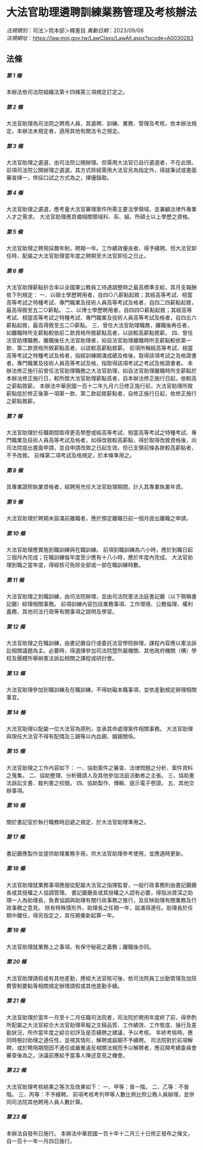 # 大法官助理遴聘訓練業務管理及考核辦法

*法規類別*：司法＞院本部＞釋憲目
*異動日期*：2023/09/06  
*法規網址*：https://law.moj.gov.tw/LawClass/LawAll.aspx?pcode=A0030283



## 法條
##### 第 1 條
本辦法依司法院組織法第十四條第三項規定訂定之。

##### 第 2 條
大法官助理為司法院之聘用人員，其遴聘、訓練、業務、管理及考核，依本辦法規定。本辦法未規定者，適用其他有關法令之規定。

##### 第 3 條
大法官助理之遴選，由司法院公開辦理。但需用大法官已自行遴選者，不在此限。
前項司法院公開辦理之遴選，其方式除經需用大法官另為指定外，得就筆試或書面審查擇一，併採口試之方式為之，擇優錄取。

##### 第 4 條
大法官助理之遴選，應考量大法官審理案件所需主要法學領域，並兼顧法律外專業人才之需求。
大法官助理應具備相關領域科、系、組、所碩士以上學歷之資格。

##### 第 5 條
大法官助理之聘用採曆年制，聘期一年。工作績效優良者，得予續聘。但大法官卸任時，配屬之大法官助理當年度之聘期至大法官卸任之日止。

##### 第 6 條
大法官助理薪點折合率以全國軍公教員工待遇調整時之最高標準支給，其月支報酬依下列規定：
一、以碩士學歷聘用者，自四○八薪點起敘；其經高等考試、相當高等考試之特種考試、專門職業及技術人員高等考試及格者，自四二四薪點起敘，最高得敘至五二○薪點。
二、以博士學歷聘用者，自四四○薪點起敘；其經高等考試、相當高等考試之特種考試、專門職業及技術人員高等考試及格者，自四五六薪點起敘，最高得敘至五二○薪點。
三、曾任大法官助理職務，離職後再任者，如離職時所支薪點較依前二款資格所敘薪點高者，以該較高薪點敘薪。
四、曾任法官助理職務，離職後任大法官助理者，如自法官助理離職時所支薪點較依第一款、第二款資格所敘薪點高者，以該較高薪點敘薪。
前項所稱經高等考試、相當高等考試之特種考試及格者，指經訓練期滿成績及格後，取得該項考試之及格證書者。專門職業及技術人員高等考試及格，指取得該項考試之考試及格證書者。
本辦法修正施行前曾任法官助理職務之大法官助理，如自法官助理離職時所支薪點於本辦法修正施行日，較所敘大法官助理薪點高者，自本辦法修正施行日起，依較高之薪點敘薪。
本辦法中華民國一百十二年九月六日修正施行前，大法官助理所敘薪點低於修正後第一項第一款、第二款起敘薪點者，自修正施行日起，依修正施行之薪點敘薪。

##### 第 7 條
大法官助理於任職期間取得更高學歷或經高等考試、相當高等考試之特種考試、專門職業及技術人員高等考試及格者，如得改敘較高薪點，得於取得改敘資格後，向司法院提出書面申請，並自申請改敘之日起生效。但已支領前條各款較高薪點者，不予改敘。
前條第二項考試及格規定，於本條準用之。

##### 第 8 條
具專業證照執業資格者，經聘用充任大法官助理期間，計入其專業執業年資。

##### 第 9 條
大法官助理於聘期未屆滿前離職者，應於預定離職日前一個月提出離職之申請。

##### 第 10 條
大法官助理應實施到職訓練與在職訓練。
前項到職訓練為六小時，應於到職日起三個月內完成；在職訓練每年度至少應有十八小時，應於年度內完成。
大法官助理到職之當年度，得經核可免除全部或一部在職訓練時數。

##### 第 11 條
大法官助理之到職訓練，由司法院辦理，並由司法院憲法法庭書記廳（以下簡稱書記廳）綜理相關事務。
前項訓練內容包括業務事項、工作環境、公務倫理、權利義務、其他司法行政等有關事項之說明及學習。

##### 第 12 條
大法官助理之在職訓練，由書記廳自行或委託法官學院辦理，課程內容應以憲法訴訟相關議題為主。必要時，得選擇參加司法院暨所屬機關、其他政府機關（構）學校及團體所舉辦憲法訴訟相關之課程或研討會。

##### 第 13 條
大法官助理參加到職訓練及在職訓練，不得妨礙本職事項，並依差勤規定辦理相關事宜。

##### 第 14 條
大法官助理以配屬一位大法官為原則，並承其命處理案件相關事務。
大法官助理與現任大法官不得有配偶及三親等以內血親、姻親關係。

##### 第 15 條
大法官助理之工作內容如下：
一、協助案件之審查、法律問題之分析、案件資料之蒐集。
二、協助整理、分析聲請人及其他參加法庭活動者之主張。
三、協助憲法訴訟文書、裁判書之校閱。
四、協助製作、傳輸、提示電子卷證。
五、其他交辦事項。

##### 第 16 條
關於書記官於執行職務時迴避之規定，於大法官助理準用之。

##### 第 17 條
書記廳應製作並提供助理業務手冊，供大法官助理參考使用，並應適時更新。

##### 第 18 條
大法官助理就業務事項應服從配屬大法官之指揮監督，一般行政事務則由書記廳廳長或其授權之人協調管理。
書記廳廳長或其授權之人認有必要，得指派資深之助理一人為助理長，負責協調與助理有關行政事務之推行，及反映助理有關業務及行政事務之意見。
除有特殊情形外，助理長之任期一年，屆滿得連任。助理長於任期中離任，得另指定之，其任期重新起算一年。

##### 第 19 條
大法官助理就業務上之事項，有保守秘密之義務；離職後亦同。

##### 第 20 條
大法官助理請假或有其他差勤，應經大法官核可後，依司法院員工出勤管理及加班費管制要點等相關規定辦理請假或其他差勤手續。

##### 第 21 條
大法官助理於當年一月至十二月任職司法院者，司法院於聘用年度終了前，得參酌所配屬之大法官綜合大法官助理草擬之文稿品質、工作績效、工作態度、操行及差勤狀況，所作當年度之綜合初評及是否續聘之建議，予以考核。
年終考核時，應同時檢討助理之適任性，並視其情形，解聘或屆期不予續聘。
司法院對於前項解聘，或於聘用期間因不適任或嚴重違反相關法規而予以解聘者，應召開考績委員會審查後為之。決議前應給予當事人陳述意見之機會。

##### 第 22 條
大法官助理考核結果之等次及效果如下：
一、甲等：晉一階。
二、乙等：不晉階。
三、丙等：不予續聘。
前項考核考列甲等人數比例比照公務人員辦理，並併同司法院其他聘用人員人數計算。

##### 第 23 條
本辦法自發布日施行。
本辦法中華民國一百十年十二月三十日修正發布之條文，自一百十一年一月四日施行。



